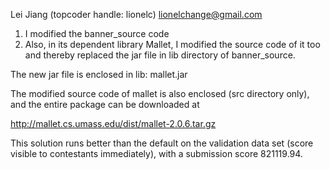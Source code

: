 Lei Jiang  (topcoder handle: lionelc)
lionelchange@gmail.com 

1. I modified the banner_source code 
2. Also, in its dependent library Mallet, I modified the source code of it too and thereby replaced the jar file in lib directory of banner_source. 

The new jar file is enclosed in lib: mallet.jar

The modified source code of mallet is also enclosed (src directory only), and the entire package can be downloaded at 

http://mallet.cs.umass.edu/dist/mallet-2.0.6.tar.gz

This solution runs better than the default on the validation data set (score visible to contestants immediately), with a submission score 821119.94. 
